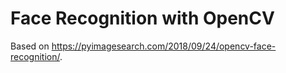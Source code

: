 # Face Recognition with OpenCV

Based on https://pyimagesearch.com/2018/09/24/opencv-face-recognition/.

